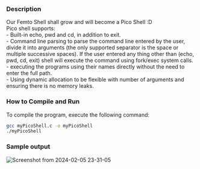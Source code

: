### Description

Our Femto Shell shall grow and will become a Pico Shell :D\
Pico shell supports:\
      - Built-in echo, pwd and cd, in addition to exit.\
      - Command line parsing to parse the command line entered by the user, divide it into arguments (the only supported separator is the space or multiple successive spaces). If the user entered any thing other than (echo, pwd, cd, exit) shell will execute the command using fork/exec system calls.\
       - executing the programs using their names directly without the need to enter the full path.\
       - Using dynamic allocation to be flexible with number of arguments and ensuring there is no memory leaks.
       
### How to Compile and Run
To compile the program, execute the following command:
```bash
gcc myPicoShell.c -o myPicoShell
./myPicoShell
```

### Sample output
![Screenshot from 2024-02-05 23-31-05](https://github.com/adhamkhaled312/STM_System_Linux_Programming/assets/105177075/6db50771-2205-4471-a690-71d918979578)


